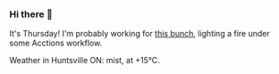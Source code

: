 ### Hi there :wave:

It's Thursday! I'm probably working for [this bunch](https://github.com/kohofinancial), lighting a fire under some Acctions workflow.

Weather in Huntsville ON: mist, at +15°C.
